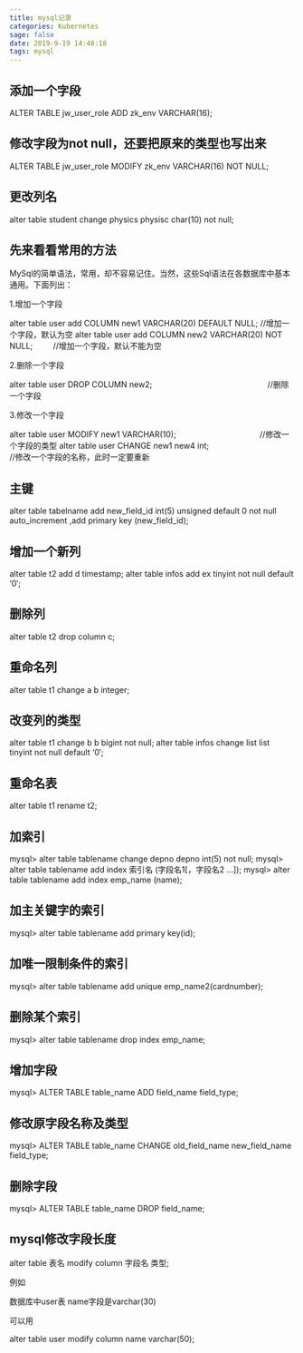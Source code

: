 ```yaml
---
title: mysql记录
categories: Kubernetes
sage: false
date: 2019-9-19 14:48:18
tags: mysql
---
```


## 添加一个字段

ALTER TABLE jw_user_role ADD zk_env VARCHAR(16);

## 修改字段为not null，还要把原来的类型也写出来

ALTER TABLE jw_user_role MODIFY  zk_env VARCHAR(16) NOT NULL;

<!-- more -->

## 更改列名

alter table student change physics physisc char(10) not null;

## 先来看看常用的方法

MySql的简单语法，常用，却不容易记住。当然，这些Sql语法在各数据库中基本通用。下面列出：

1.增加一个字段

alter table user add COLUMN new1 VARCHAR(20) DEFAULT NULL; //增加一个字段，默认为空
alter table user add COLUMN new2 VARCHAR(20) NOT NULL; 　　 //增加一个字段，默认不能为空

2.删除一个字段

alter table user DROP COLUMN new2; 　　　　　　　　　　　　　　 //删除一个字段

3.修改一个字段

alter table user MODIFY new1 VARCHAR(10); 　　　　　　　　　　 //修改一个字段的类型
alter table user CHANGE new1 new4 int;　　　　　　　　　　　　　 //修改一个字段的名称，此时一定要重新

## 主键

alter table tabelname add new_field_id int(5) unsigned default 0 not null auto_increment ,add primary key (new_field_id);

## 增加一个新列

alter table t2 add d timestamp;
alter table infos add ex tinyint not null default ‘0′;

## 删除列

alter table t2 drop column c;

## 重命名列

alter table t1 change a b integer;

## 改变列的类型

alter table t1 change b b bigint not null;
alter table infos change list list tinyint not null default ‘0′;

## 重命名表

alter table t1 rename t2;

## 加索引

mysql> alter table tablename change depno depno int(5) not null;
mysql> alter table tablename add index 索引名 (字段名1[，字段名2 …]);
mysql> alter table tablename add index emp_name (name);

## 加主关键字的索引

mysql> alter table tablename add primary key(id);

## 加唯一限制条件的索引

mysql> alter table tablename add unique emp_name2(cardnumber);

## 删除某个索引

mysql> alter table tablename drop index emp_name;

## 增加字段

mysql> ALTER TABLE table_name ADD field_name field_type;

## 修改原字段名称及类型

mysql> ALTER TABLE table_name CHANGE old_field_name new_field_name field_type;

## 删除字段

mysql> ALTER TABLE table_name DROP field_name;

## mysql修改字段长度

alter table 表名 modify column 字段名 类型;

例如

数据库中user表 name字段是varchar(30)

可以用

alter table user modify column name varchar(50);
